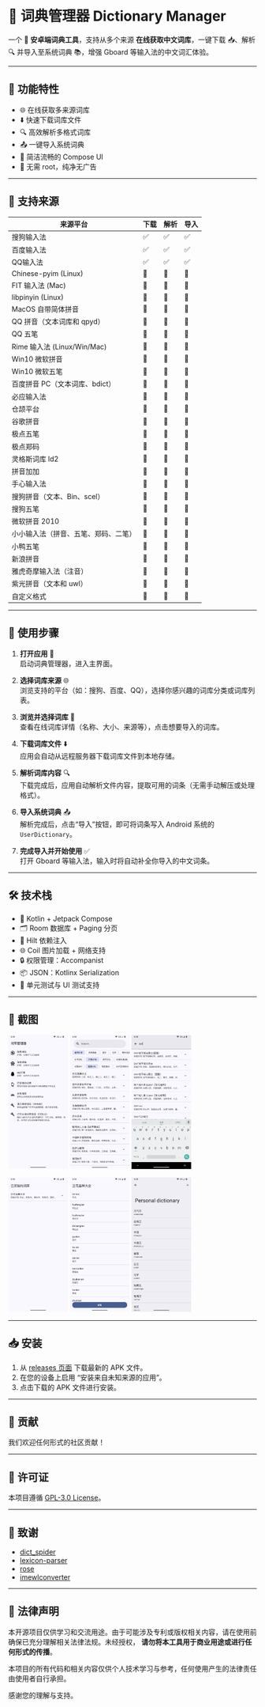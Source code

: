 # 📘 词典管理器 Dictionary Manager

一个 🧠 **安卓端词典工具**，支持从多个来源 **在线获取中文词库**，一键下载 📥、解析 🔍 并导入至系统词典
📚，增强 Gboard 等输入法的中文词汇体验。

---

## 🚀 功能特性

- 🌐 在线获取多来源词库
- ⬇️ 快速下载词库文件
- 🔍 高效解析多格式词库
- 📤 一键导入系统词典
- 🎨 简洁流畅的 Compose UI
- 🔐 无需 root，纯净无广告

---

## 📂 支持来源

| 来源平台                     | 下载 | 解析 | 导入 |
|--------------------------|----|----|----|
| 搜狗输入法                    | ✅  | ✅  | ✅  |
| 百度输入法                    | ✅  | ✅  | ✅  |
| QQ输入法                    | ✅  | ✅  | ✅  |
| Chinese-pyim (Linux)     | 🚧 | 🚧 | 🚧 |
| FIT 输入法 (Mac)            | 🚧 | 🚧 | 🚧 |
| libpinyin (Linux)        | 🚧 | 🚧 | 🚧 |
| MacOS 自带简体拼音             | 🚧 | 🚧 | 🚧 |
| QQ 拼音（文本词库和 qpyd）        | 🚧 | 🚧 | 🚧 |
| QQ 五笔                    | 🚧 | 🚧 | 🚧 |
| Rime 输入法 (Linux/Win/Mac) | 🚧 | 🚧 | 🚧 |
| Win10 微软拼音               | 🚧 | 🚧 | 🚧 |
| Win10 微软五笔               | 🚧 | 🚧 | 🚧 |
| 百度拼音 PC（文本词库、bdict）      | 🚧 | 🚧 | 🚧 |
| 必应输入法                    | 🚧 | 🚧 | 🚧 |
| 仓颉平台                     | 🚧 | 🚧 | 🚧 |
| 谷歌拼音                     | 🚧 | 🚧 | 🚧 |
| 极点五笔                     | 🚧 | 🚧 | 🚧 |
| 极点郑码                     | 🚧 | 🚧 | 🚧 |
| 灵格斯词库 ld2                | 🚧 | 🚧 | 🚧 |
| 拼音加加                     | 🚧 | 🚧 | 🚧 |
| 手心输入法                    | 🚧 | 🚧 | 🚧 |
| 搜狗拼音（文本、Bin、scel）        | 🚧 | 🚧 | 🚧 |
| 搜狗五笔                     | 🚧 | 🚧 | 🚧 |
| 微软拼音 2010                | 🚧 | 🚧 | 🚧 |
| 小小输入法（拼音、五笔、郑码、二笔）       | 🚧 | 🚧 | 🚧 |
| 小鸭五笔                     | 🚧 | 🚧 | 🚧 |
| 新浪拼音                     | 🚧 | 🚧 | 🚧 |
| 雅虎奇摩输入法（注音）              | 🚧 | 🚧 | 🚧 |
| 紫光拼音（文本和 uwl）            | 🚧 | 🚧 | 🚧 |
| 自定义格式                    | 🚧 | 🚧 | 🚧 |

---

## 📱 使用步骤

1. **打开应用** 📲  
   启动词典管理器，进入主界面。

2. **选择词库来源** 🌐  
   浏览支持的平台（如：搜狗、百度、QQ），选择你感兴趣的词库分类或词库列表。

3. **浏览并选择词库** 🔎  
   查看在线词库详情（名称、大小、来源等），点击想要导入的词库。

4. **下载词库文件** ⬇️  
   应用会自动从远程服务器下载词库文件到本地存储。

5. **解析词库内容** 🔍  
   下载完成后，应用自动解析文件内容，提取可用的词条（无需手动解压或处理格式）。

6. **导入系统词典** 📤  
   解析完成后，点击“导入”按钮，即可将词条写入 Android 系统的 `UserDictionary`。

7. **完成导入并开始使用** ✅  
   打开 Gboard 等输入法，输入时将自动补全你导入的中文词条。

---

## 🛠 技术栈

- 🧱 Kotlin + Jetpack Compose
- 🗂 Room 数据库 + Paging 分页
- 🧩 Hilt 依赖注入
- 🌐 Coil 图片加载 + 网络支持
- 🔒 权限管理：Accompanist
- 📦 JSON：Kotlinx Serialization
- 🧪 单元测试与 UI 测试支持

---

## 📸 截图

<p float="center">
   <img src="./screenshot/Screenshot_20250728_013235.webp" width="24%"/>
   <img src="./screenshot/Screenshot_20250728_013257.webp" width="24%"/>
   <img src="./screenshot/Screenshot_20250728_014028.webp" width="24%"/>
</p>
<p float="center">
   <img src="./screenshot/Screenshot_20250728_013338.webp" width="24%"/>
   <img src="./screenshot/Screenshot_20250728_013406.webp" width="24%"/>
   <img src="./screenshot/Screenshot_20250728_014417.webp" width="24%"/>
</p>

---

## 📥 安装

1. 从 [releases 页面](https://github.com/halifox/DictionaryManager/releases) 下载最新的 APK 文件。
2. 在您的设备上启用 “安装来自未知来源的应用”。
3. 点击下载的 APK 文件进行安装。

---

## 🤝 贡献

我们欢迎任何形式的社区贡献！

---

## 📜 许可证

本项目遵循 [GPL-3.0 License](LICENSE)。

---

## 🙏 致谢

- [dict_spider](https://github.com/halifox/dict_spider)
- [lexicon-parser](https://github.com/vinxv/lexicon-parser)
- [rose](https://github.com/nopdan/rose)
- [imewlconverter](https://github.com/studyzy/imewlconverter)

---

## 📢 法律声明

本开源项目仅供学习和交流用途。由于可能涉及专利或版权相关内容，请在使用前确保已充分理解相关法律法规。未经授权，
**请勿将本工具用于商业用途或进行任何形式的传播**。

本项目的所有代码和相关内容仅供个人技术学习与参考，任何使用产生的法律责任由使用者自行承担。

感谢您的理解与支持。